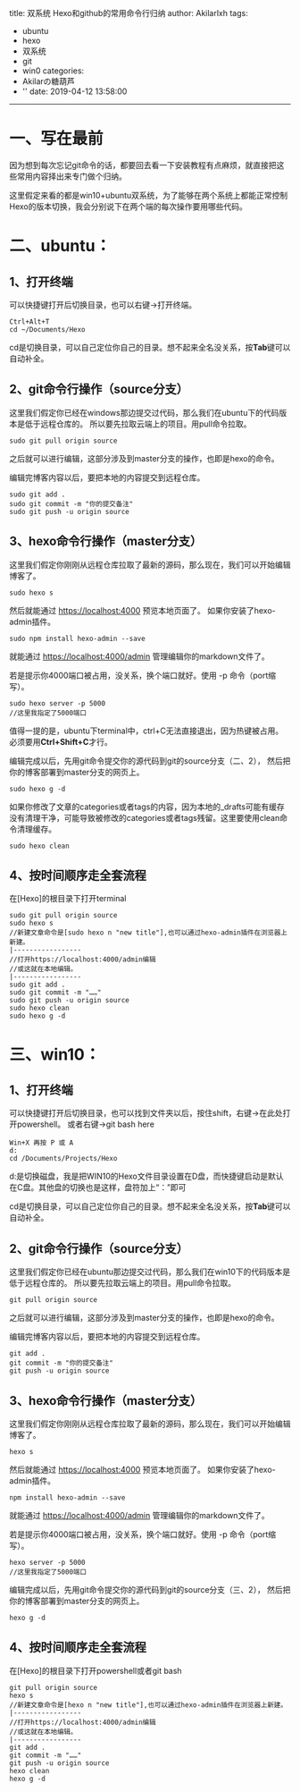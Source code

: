 title: 双系统 Hexo和github的常用命令行归纳
author: Akilarlxh
tags:
  - ubuntu
  - hexo
  - 双系统
  - git
  - win0
categories:
  - Akilarの糖葫芦
  - ''
date: 2019-04-12 13:58:00
---
# 一、写在最前

因为想到每次忘记git命令的话，都要回去看一下安装教程有点麻烦，就直接把这些常用内容择出来专门做个归纳。

这里假定来看的都是win10+ubuntu双系统，为了能够在两个系统上都能正常控制Hexo的版本切换，我会分别说下在两个端的每次操作要用哪些代码。


# 二、ubuntu：
## 1、打开终端
可以快捷键打开后切换目录，也可以右键->打开终端。

```
Ctrl+Alt+T
cd ~/Documents/Hexo
```
cd是切换目录，可以自己定位你自己的目录。想不起来全名没关系，按**Tab**键可以自动补全。

## 2、git命令行操作（source分支）
这里我们假定你已经在windows那边提交过代码，那么我们在ubuntu下的代码版本是低于远程仓库的。
所以要先拉取云端上的项目。用pull命令拉取。
```
sudo git pull origin source
```
之后就可以进行编辑，这部分涉及到master分支的操作，也即是hexo的命令。

编辑完博客内容以后，要把本地的内容提交到远程仓库。
```
sudo git add .
sudo git commit -m "你的提交备注"
sudo git push -u origin source
```
## 3、hexo命令行操作（master分支）
这里我们假定你刚刚从远程仓库拉取了最新的源码，那么现在，我们可以开始编辑博客了。
```
sudo hexo s
```
然后就能通过 [https://localhost:4000](https://localhost:4000) 预览本地页面了。
如果你安装了hexo-admin插件。
```
sudo npm install hexo-admin --save
```
就能通过 [https://localhost:4000/admin](https://localhost:4000/admin) 管理编辑你的markdown文件了。

若是提示你4000端口被占用，没关系，换个端口就好。使用 -p 命令（port缩写）。
```
sudo hexo server -p 5000
//这里我指定了5000端口
```
值得一提的是，ubuntu下terminal中，ctrl+C无法直接退出，因为热键被占用。
必须要用**Ctrl+Shift+C**才行。

编辑完成以后，先用git命令提交你的源代码到git的source分支（二、2），
然后把你的博客部署到master分支的网页上。
```
sudo hexo g -d
```
如果你修改了文章的categories或者tags的内容，因为本地的_drafts可能有缓存没有清理干净，可能导致被修改的categories或者tags残留。这里要使用clean命令清理缓存。
```
sudo hexo clean
```
## 4、按时间顺序走全套流程
在[Hexo]的根目录下打开terminal
```
sudo git pull origin source
sudo hexo s
//新建文章命令是[sudo hexo n "new title"],也可以通过hexo-admin插件在浏览器上新建。
|-----------------
//打开https://localhost:4000/admin编辑
//或这就在本地编辑。
|-----------------
sudo git add .
sudo git commit -m "……"
sudo git push -u origin source
sudo hexo clean
sudo hexo g -d
```

# 三、win10：

## 1、打开终端
可以快捷键打开后切换目录，也可以找到文件夹以后，按住shift，右键->在此处打开powershell。
或者右键->git bash here

```
Win+X 再按 P 或 A
d:
cd /Documents/Projects/Hexo
```
d:是切换磁盘，我是把WIN10的Hexo文件目录设置在D盘，而快捷键启动是默认在C盘。其他盘的切换也是这样，盘符加上“：”即可

cd是切换目录，可以自己定位你自己的目录。想不起来全名没关系，按**Tab**键可以自动补全。

## 2、git命令行操作（source分支）
这里我们假定你已经在ubuntu那边提交过代码，那么我们在win10下的代码版本是低于远程仓库的。
所以要先拉取云端上的项目。用pull命令拉取。
```
git pull origin source
```
之后就可以进行编辑，这部分涉及到master分支的操作，也即是hexo的命令。

编辑完博客内容以后，要把本地的内容提交到远程仓库。
```
git add .
git commit -m "你的提交备注"
git push -u origin source
```
## 3、hexo命令行操作（master分支）
这里我们假定你刚刚从远程仓库拉取了最新的源码，那么现在，我们可以开始编辑博客了。
```
hexo s
```
然后就能通过 [https://localhost:4000](https://localhost:4000) 预览本地页面了。
如果你安装了hexo-admin插件。
```
npm install hexo-admin --save
```
就能通过 [https://localhost:4000/admin](https://localhost:4000/admin) 管理编辑你的markdown文件了。

若是提示你4000端口被占用，没关系，换个端口就好。使用 -p 命令（port缩写）。
```
hexo server -p 5000
//这里我指定了5000端口
```
编辑完成以后，先用git命令提交你的源代码到git的source分支（三、2），
然后把你的博客部署到master分支的网页上。
```
hexo g -d
```
## 4、按时间顺序走全套流程
在[Hexo]的根目录下打开powershell或者git bash
```
git pull origin source
hexo s
//新建文章命令是[hexo n "new title"],也可以通过hexo-admin插件在浏览器上新建。
|-----------------
//打开https://localhost:4000/admin编辑
//或这就在本地编辑。
|-----------------
git add .
git commit -m "……"
git push -u origin source
hexo clean
hexo g -d
```

